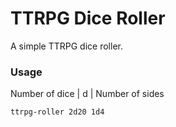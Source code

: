 # TTRPG Dice Roller

A simple TTRPG dice roller.

### Usage

Number of dice | d | Number of sides

```bash
ttrpg-roller 2d20 1d4
```
